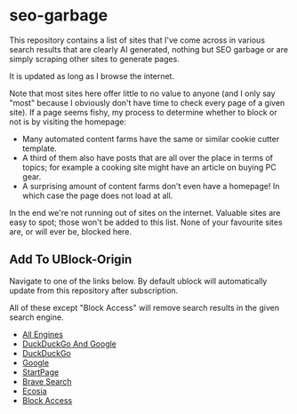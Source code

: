 # seo-garbage

This repository contains a list of sites that I've come across in various search results that are clearly AI generated, nothing but SEO garbage or are simply scraping other sites to generate pages.

It is updated as long as I browse the internet.

Note that most sites here offer little to no value to anyone (and I only say "most" because I obviously don't have time to check every page of a given site).
If a page seems fishy, my process to determine whether to block or not is by visiting the homepage:
- Many automated content farms have the same or similar cookie cutter template.
- A third of them also have posts that are all over the place in terms of topics; for example a cooking site might have an article on buying PC gear.
- A surprising amount of content farms don't even have a homepage! In which case the page does not load at all.

In the end we're not running out of sites on the internet. Valuable sites are easy to spot; those won't be added to this list. None of your favourite sites are, or will ever be, blocked here.

## Add To UBlock-Origin
Navigate to one of the links below. By default ublock will automatically update from this repository after subscription.

All of these except "Block Access" will remove search results in the given search engine.

- [All Engines](https://subscribe.adblockplus.org/?location=https%3a%2f%2fraw.githubusercontent.com%2finsomnimus%2fseo-garbage%2fmain%2flists%2fall-engines.txt&title=Insomnia%27s%20Garbage%20Site%20Filter%20(All%20Engines))
- [DuckDuckGo And Google](https://subscribe.adblockplus.org/?location=https%3a%2f%2fraw.githubusercontent.com%2finsomnimus%2fseo-garbage%2fmain%2flists%2fddg-and-google.txt&title=Insomnia%27s%20Garbage%20Site%20Filter%20(DuckDuckGo%20And%20Google))
- [DuckDuckGo](https://subscribe.adblockplus.org/?location=https%3a%2f%2fraw.githubusercontent.com%2finsomnimus%2fseo-garbage%2fmain%2flists%2fddg.txt&title=Insomnia%27s%20Garbage%20Site%20Filter%20(DuckDuckGo))
- [Google](https://subscribe.adblockplus.org/?location=https%3a%2f%2fraw.githubusercontent.com%2finsomnimus%2fseo-garbage%2fmain%2flists%2fgoogle.txt&title=Insomnia%27s%20Garbage%20Site%20Filter%20(Google))
- [StartPage](https://subscribe.adblockplus.org/?location=https%3a%2f%2fraw.githubusercontent.com%2finsomnimus%2fseo-garbage%2fmain%2flists%2fstartpage.txt&title=Insomnia%27s%20Garbage%20Site%20Filter%20(StartPage))
- [Brave Search](https://subscribe.adblockplus.org/?location=https%3a%2f%2fraw.githubusercontent.com%2finsomnimus%2fseo-garbage%2fmain%2flists%2fbrave.txt&title=Insomnia%27s%20Garbage%20Site%20Filter%20(Brave%20Search))
- [Ecosia](https://subscribe.adblockplus.org/?location=https%3a%2f%2fraw.githubusercontent.com%2finsomnimus%2fseo-garbage%2fmain%2flists%2fecosia.txt&title=Insomnia%27s%20Garbage%20Site%20Filter%20(Ecosia))
- [Block Access](https://subscribe.adblockplus.org/?location=https%3a%2f%2fraw.githubusercontent.com%2finsomnimus%2fseo-garbage%2fmain%2flists%2fblock-access.txt&title=Insomnia%27s%20Garbage%20Site%20Filter%20(Block%20Access))
